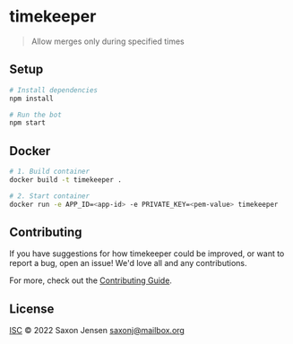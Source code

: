 # timekeeper

> Allow merges only during specified times

## Setup

```sh
# Install dependencies
npm install

# Run the bot
npm start
```

## Docker

```sh
# 1. Build container
docker build -t timekeeper .

# 2. Start container
docker run -e APP_ID=<app-id> -e PRIVATE_KEY=<pem-value> timekeeper
```

## Contributing

If you have suggestions for how timekeeper could be improved, or want to report a bug, open an issue! We'd love all and any contributions.

For more, check out the [Contributing Guide](CONTRIBUTING.md).

## License

[ISC](LICENSE) © 2022 Saxon Jensen <saxonj@mailbox.org>
